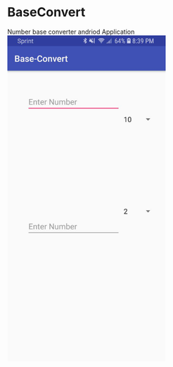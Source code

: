 # BaseConvert
Number base converter andriod Application
<img src="https://raw.githubusercontent.com/dumpcoder/Base-Convert/master/sample.jpg" width="360"/>
